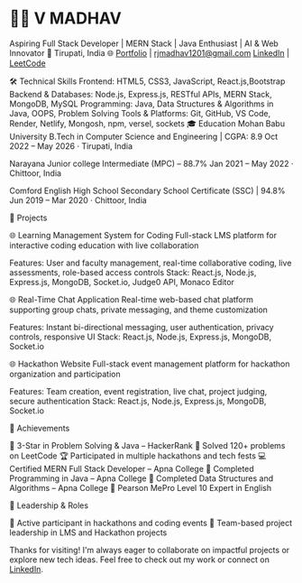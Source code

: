 # 👨‍💻 V MADHAV
Aspiring Full Stack Developer | MERN Stack | Java Enthusiast | AI & Web Innovator
📍 Tirupati, India
🌐 [Portfolio](https://madhav-12.vercel.app/) | [rjmadhav1201@gmail.com](rjmadhav1201@gmail.com)
[LinkedIn](www.linkedin.com/in/madhav-v-3765352a5) | [LeetCode](https://leetcode.com/u/Madhav1201/)

🛠️ Technical Skills
Frontend: HTML5, CSS3, JavaScript, React.js,Bootstrap
Backend & Databases: Node.js, Express.js, RESTful APIs, MERN Stack, MongoDB, MySQL
Programming: Java, Data Structures & Algorithms in Java, OOPS, Problem Solving
Tools & Platforms: Git, GitHub, VS Code, Render, Netlify, Mongosh, npm, versel, sockets
🎓 Education
Mohan Babu University
B.Tech in Computer Science and Engineering | CGPA: 8.9
Oct 2022 – May 2026 · Tirupati, India

Narayana Junior college
Intermediate (MPC) –  88.7%
Jan 2021 – May 2022 · Chittoor, India

Comford English High School
Secondary School Certificate (SSC) | 94.8%
Jun 2019 – Mar 2020 · Chittoor, India


🚀 Projects

🌐 Learning Management System for Coding
Full-stack LMS platform for interactive coding education with live collaboration

Features: User and faculty management, real-time collaborative coding, live assessments, role-based access controls
Stack: React.js, Node.js, Express.js, MongoDB, Socket.io, Judge0 API, Monaco Editor

🌐 Real-Time Chat Application
Real-time web-based chat platform supporting group chats, private messaging, and theme customization

Features: Instant bi-directional messaging, user authentication, privacy controls, responsive UI
Stack: React.js, Node.js, Express.js, MongoDB, Socket.io

🌐 Hackathon Website
Full-stack event management platform for hackathon organization and participation

Features: Team creation, event registration, live chat, project judging, secure authentication
Stack: React.js, Node.js, Express.js, MongoDB, Socket.io

🏅 Achievements

🥉 3-Star in Problem Solving & Java – HackerRank
🏁 Solved 120+ problems on LeetCode
🏆 Participated in multiple hackathons and tech fests
💻 Certified MERN Full Stack Developer – Apna College
📘 Completed Programming in Java – Apna College
📘 Completed Data Structures and Algorithms – Apna College
🧠 Pearson MePro Level 10 Expert in English

📌 Leadership & Roles

📣 Active participant in hackathons and coding events
🎯 Team-based project leadership in LMS and Hackathon projects

Thanks for visiting! I'm always eager to collaborate on impactful projects or explore new tech ideas. Feel free to check out my work or connect on [LinkedIn](www.linkedin.com/in/madhav-v-3765352a5).
